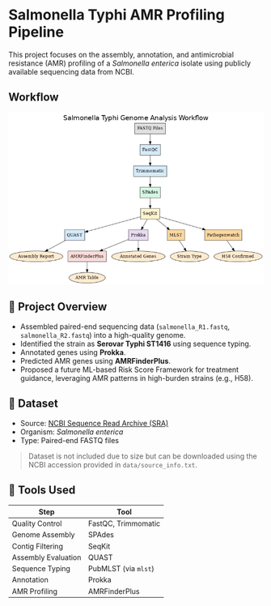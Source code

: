 # Salmonella Typhi AMR Profiling Pipeline

This project focuses on the assembly, annotation, and antimicrobial resistance (AMR) profiling of a *Salmonella enterica* isolate using publicly available sequencing data from NCBI.

## Workflow
![Workflow](workflow/salmonella_workflow.png)

## 🔬 Project Overview

- Assembled paired-end sequencing data (`salmonella_R1.fastq`, `salmonella_R2.fastq`) into a high-quality genome.
- Identified the strain as **Serovar Typhi ST1416** using sequence typing.
- Annotated genes using **Prokka**.
- Predicted AMR genes using **AMRFinderPlus**.
- Proposed a future ML-based Risk Score Framework for treatment guidance, leveraging AMR patterns in high-burden strains (e.g., H58).

## 📁 Dataset

- Source: [NCBI Sequence Read Archive (SRA)](https://www.ncbi.nlm.nih.gov/sra)
- Organism: *Salmonella enterica*
- Type: Paired-end FASTQ files

> Dataset is not included due to size but can be downloaded using the NCBI accession provided in `data/source_info.txt`.

## 🧪 Tools Used

| Step                | Tool            |
|---------------------|------------------|
| Quality Control     | FastQC, Trimmomatic |
| Genome Assembly     | SPAdes           |
| Contig Filtering    | SeqKit           |
| Assembly Evaluation | QUAST            |
| Sequence Typing     | PubMLST (via `mlst`) |
| Annotation          | Prokka           |
| AMR Profiling       | AMRFinderPlus    |

